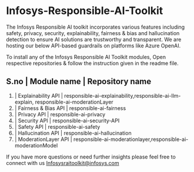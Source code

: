 # **Infosys-Responsible-AI-Toolkit**
The Infosys Responsible AI toolkit incorporates various features including safety, privacy, security, explainability, fairness & bias and hallucination detection to ensure AI solutions are trustworthy and transparent. We are hosting our below API-based guardrails on platforms like Azure OpenAI.

To install any of the Infosys Responsible AI Toolkit modules, Open respective repositories & follow the instruction given in the readme file.

S.no  | Module name            |  Repository name  
-------------------------------------------------------------------------------------------------------------------------
1.    | Explainability API     | responsible-ai-explainability,responsible-ai-llm-explain, responsible-ai-moderationLayer
2.    | Fairness & Bias API    | responsible-ai-fairness  
3.    | Privacy API            | responsible-ai-privacy
4.    | Security API           | responsible-ai-security-API
5.    | Safety API             | responsible-ai-safety
6.    | Hallucination API      | responsible-ai-hallucination
7.    | ModerationLayer API    | responsible-ai-moderationlayer,responsible-ai-moderationModel

If you have more questions or need further insights please feel free to connect with us  Infosysraitoolkit@infosys.com
